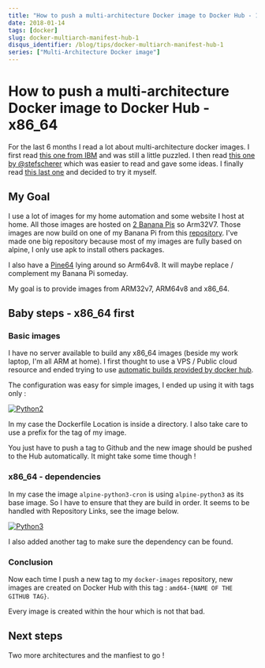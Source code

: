 ```yaml
---
title: "How to push a multi-architecture Docker image to Docker Hub - 1"
date: 2018-01-14
tags: [docker]
slug: docker-multiarch-manifest-hub-1
disqus_identifier: /blog/tips/docker-multiarch-manifest-hub-1
series: ["Multi-Architecture Docker image"]
---
```

# How to push a multi-architecture Docker image to Docker Hub - x86_64

For the last 6 months I read a lot about multi-architecture docker images. I first read [this one from IBM](https://developer.ibm.com/linuxonpower/2017/07/27/create-multi-architecture-docker-image/) and was still a little puzzled. I then read [this one by @stefscherer](https://jugsaxony.org/wp-content/uploads/2017/11/20171109_JUG_Saxony_Multi-arch_Images.pdf) which was easier to read and gave some ideas. I finally read [this last one](http://callistaenterprise.se/blogg/teknik/2017/12/28/multi-platform-docker-images/) and decided to try it myself.

## My Goal

I use a lot of images for my home automation and some website I host at home. All those images are hosted on [2 Banana Pis](http://linux-sunxi.org/LeMaker_Banana_Pi) so Arm32V7. Those images are now build on one of my Banana Pi from this [repository](https://github.com/seblucas/docker-images). I've made one big repository because most of my images are fully based on alpine, I only use apk to install others packages.

I also have a [Pine64](http://linux-sunxi.org/Pine64) lying around so Arm64v8. It will maybe replace / complement my Banana Pi someday.

My goal is to provide images from ARM32v7, ARM64v8 and x86_64.

## Baby steps - x86_64 first

### Basic images

I have no server available to build any x86_64 images (beside my work laptop, I'm all ARM at home). I first thought to use a VPS / Public cloud resource and ended trying to use [automatic builds provided by docker hub](https://docs.docker.com/docker-hub/builds/).

The configuration was easy for simple images, I ended up using it with tags only :

[![Python2](/blog/docker-multi-arch-python2.png)](/blog/docker-multi-arch-python2.png)

In my case the Dockerfile Location is inside a directory. I also take care to use a prefix for the tag of my image.

You just have to push a tag to Github and the new image should be pushed to the Hub automatically. It might take some time though !

### x86_64 - dependencies

In my case the image `alpine-python3-cron` is using `alpine-python3` as its base image. So I have to ensure that they are build in order. It seems to be handled with Repository Links, see the image below.

[![Python3](/blog/docker-multi-arch-python3.png)](/blog/docker-multi-arch-python3.png)

I also added another tag to make sure the dependency can be found.

### Conclusion

Now each time I push a new tag to my `docker-images` repository, new images are created on Docker Hub with this tag : `amd64-{NAME OF THE GITHUB TAG}`.

Every image is created within the hour which is not that bad.

## Next steps

Two more architectures and the manfiest to go !